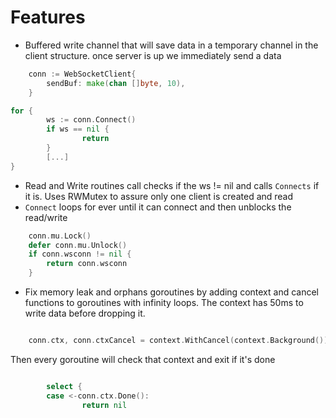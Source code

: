 # Features

- Buffered write channel that will save data in a temporary channel in the client structure.
once server is up we immediately send a data
```go
	conn := WebSocketClient{
		sendBuf: make(chan []byte, 10),
	}
```
```go
for {
        ws := conn.Connect()
        if ws == nil {
                return
        }
        [...]
}
```
- Read and Write routines call checks if the ws != nil and calls `Connects` if it is. Uses RWMutex to assure only one client is created and read
- `Connect` loops for ever until it can connect and then unblocks the read/write 
```go
	conn.mu.Lock()
	defer conn.mu.Unlock()
	if conn.wsconn != nil {
		return conn.wsconn
	}
```
- Fix memory leak and orphans goroutines by adding context and cancel functions to goroutines with infinity loops. The context has 50ms to write data before dropping it.
```go

	conn.ctx, conn.ctxCancel = context.WithCancel(context.Background())


```
Then every goroutine will check that context and exit if it's done
```go

        select {
        case <-conn.ctx.Done():
                return nil

```
